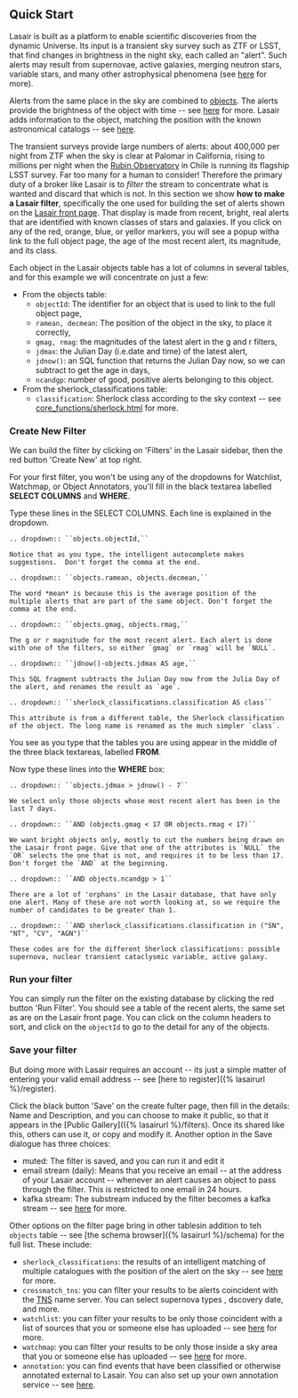 ## Quick Start
Lasair is built as a platform to enable scientific discoveries from the dynamic 
Universe.  Its input is a transient sky survey such as ZTF or LSST, that find changes in 
brightness in the night sky, each called an "alert". Such alerts may result 
from supernovae, active galaxies, merging neutron stars, variable stars, and many other 
astrophysical phenomena (see [here](about.html#extragalactic-transients) for more). 

Alerts from the same place in the sky are combined to 
[objects](concepts/objects_sources.html).
The alerts provide the brightness of the object with time -- 
see [here](concepts/lightcurve.html) for more. 
Lasair adds information to the object, matching the position with the known 
astronomical catalogs -- see [here](concepts/sky-context.html).

The transient surveys provide large numbers of alerts: about 400,000 per night 
from ZTF when the sky is clear at Palomar in California, rising to millions per 
night when the [Rubin Observatory](https://www.lsst.org/) in Chile
is running its flagship LSST survey. Far too many for a human to consider! 
Therefore the primary duty of a broker like Lasair is to *filter* the stream to 
concentrate what is wanted and discard that which is not. In this section 
we show **how to make a Lasair filter**,
specifically the one used for building the set of alerts shown on the 
[Lasair front page]({%lasairurl%}/). That display is made from recent, bright, 
real alerts that are identified with known classes of stars and galaxies. 
If you click on any of the red, orange, blue, or yellor markers, you will see 
a popup witha link to the full object page, the age of the most recent alert, 
its magnitude, and its class.

Each object in the Lasair objects table has a lot of columns in several tables, 
and for this example we will concentrate on just a few:

* From the objects table:
    * `objectId`: The identifier for an object that is used to link to the full 
object page,
    * `ramean, decmean`: The position of the object in the sky, to place it 
correctly,
    * `gmag, rmag`: the magnitudes of the latest alert in the g and r filters,
    * `jdmax`: the Julian Day (i.e.date and time) of the latest alert,
    * `jdnow()`: an SQL function that returns the Julian Day now, so we can 
subtract to get the age in days,
    * `ncandgp`: number of good, positive alerts belonging to this object. 
* From the sherlock_classifications table:
    * `classification`: Sherlock class according to the sky context -- see 
[core_functions/sherlock.html](here) for more.

### Create New Filter
We can build the filter by clicking on 'Filters' in the Lasair sidebar, then 
the red button 'Create New' at top right.

For your first filter, you won't be using any of the dropdowns for Watchlist, 
Watchmap, or Object Annotators, you'll fill in the black textarea labelled 
**SELECT COLUMNS** and **WHERE**. 

Type these lines in the SELECT COLUMNS. Each line is explained in the dropdown.
```eval_rst
.. dropdown:: ``objects.objectId,``

Notice that as you type, the intelligent autocomplete makes suggestions.  Don't forget the comma at the end.
```
```eval_rst
.. dropdown:: ``objects.ramean, objects.decmean,``

The word *mean* is because this is the average position of the multiple alerts that are part of the same object. Don't forget the comma at the end.
```
```eval_rst
.. dropdown:: ``objects.gmag, objects.rmag,``

The g or r magnitude for the most recent alert. Each alert is done with one of the filters, so either `gmag` or `rmag` will be `NULL`.
```
```eval_rst
.. dropdown:: ``jdnow()-objects.jdmax AS age,``

This SQL fragment subtracts the Julian Day now from the Julia Day of the alert, and renames the result as `age`.
```
```eval_rst
.. dropdown:: ``sherlock_classifications.classification AS class``

This attribute is from a different table, the Sherlock classification of the object. The long name is renamed as the much simpler `class`.
```

You see as you type that the tables you are using appear in the middle of the 
three black textareas, 
labelled **FROM**.

Now type these lines into the **WHERE** box:
```eval_rst
.. dropdown:: ``objects.jdmax > jdnow() - 7``

We select only those objects whose most recent alert has been in the last 7 days.
```
```eval_rst
.. dropdown:: ``AND (objects.gmag < 17 OR objects.rmag < 17)``

We want bright objects only, mostly to cut the numbers being drawn on the Lasair front page. Give that one of the attributes is `NULL` the `OR` selects the one that is not, and requires it to be less than 17. Don't forget the `AND` at the beginning.
```
```eval_rst
.. dropdown:: ``AND objects.ncandgp > 1``

There are a lot of 'orphans' in the Lasair database, that have only one alert. Many of these are not worth looking at, so we require the number of candidates to be greater than 1.
```
```eval_rst
.. dropdown:: ``AND sherlock_classifications.classification in ("SN", "NT", "CV", "AGN")``

These codes are for the different Sherlock classifications: possible supernova, nuclear transient cataclysmic variable, active galaxy.
```

### Run your filter
You can simply run the filter on the existing database by clicking the red 
button 'Run Filter'.
You should see a table of the recent alerts, the same set as are on the Lasair 
front page.
You can click on the column headers to sort, and click on the `objectId` to go 
to the detail 
for any of the objects.

### Save your filter
But doing more with Lasair requires an account -- its just a simple matter of 
entering
your valid email address -- see [here to register]({% lasairurl %}/register).

Click the black button 'Save' on the create fulter page, then fill in the 
details: Name and Description, and you can choose to make it public, so that it 
appears in the [Public Gallery](({% lasairurl %}/filters). Once its shared like 
this, others can use it, or copy and modify it. Another option in the Save 
dialogue 
has three choices:
* muted: The filter is saved, and you can run it and edit it
* email stream (daily): Means that you receive an email -- at the address of 
your Lasair account -- 
whenever an alert causes an object to pass through the filter. 
This is restricted to one email in 24 hours.
* kafka stream: The substream induced by the filter becomes a kafka stream -- 
see [here](core_functions/alert-streams.html) for more.

Other options on the filter page bring in other tablesin addition to teh 
`objects` table 
-- see [the schema browser]({% lasairurl %}/schema) for the full list. These 
include:

* `sherlock_classifications`: the results of an intelligent matching of 
multiple catalogues 
with the position of the alert on the sky -- see 
[here](core_functions/sherlock.html) for more.
* `crossmatch_tns`: you can filter your results to be alerts coincident with the 
[TNS](https://www.wis-tns.org/) name server. You can select supernova types , 
dscovery date, and more.
* `watchlist`: you can filter your results to be only those coincident with a 
list of sources that you or someone else has  uploaded -- see 
[here](core_functions/watchlists.html) for more.
* `watchmap`: you can filter your results to be only those inside a sky area 
that you or someone else has uploaded -- see [here](core_functions/watchmaps.html) for more.
* `annotation`: you can find events that have been classified or otherwise 
annotated external to Lasair. You can also set up your own annotation service -- see 
[here](concepts/annotations.html).
